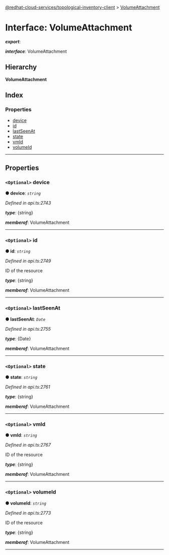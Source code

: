 [@redhat-cloud-services/topological-inventory-client](../README.md) > [VolumeAttachment](../interfaces/volumeattachment.md)

# Interface: VolumeAttachment

*__export__*: 

*__interface__*: VolumeAttachment

## Hierarchy

**VolumeAttachment**

## Index

### Properties

* [device](volumeattachment.md#device)
* [id](volumeattachment.md#id)
* [lastSeenAt](volumeattachment.md#lastseenat)
* [state](volumeattachment.md#state)
* [vmId](volumeattachment.md#vmid)
* [volumeId](volumeattachment.md#volumeid)

---

## Properties

<a id="device"></a>

### `<Optional>` device

**● device**: *`string`*

*Defined in api.ts:2743*

*__type__*: {string}

*__memberof__*: VolumeAttachment

___
<a id="id"></a>

### `<Optional>` id

**● id**: *`string`*

*Defined in api.ts:2749*

ID of the resource

*__type__*: {string}

*__memberof__*: VolumeAttachment

___
<a id="lastseenat"></a>

### `<Optional>` lastSeenAt

**● lastSeenAt**: *`Date`*

*Defined in api.ts:2755*

*__type__*: {Date}

*__memberof__*: VolumeAttachment

___
<a id="state"></a>

### `<Optional>` state

**● state**: *`string`*

*Defined in api.ts:2761*

*__type__*: {string}

*__memberof__*: VolumeAttachment

___
<a id="vmid"></a>

### `<Optional>` vmId

**● vmId**: *`string`*

*Defined in api.ts:2767*

ID of the resource

*__type__*: {string}

*__memberof__*: VolumeAttachment

___
<a id="volumeid"></a>

### `<Optional>` volumeId

**● volumeId**: *`string`*

*Defined in api.ts:2773*

ID of the resource

*__type__*: {string}

*__memberof__*: VolumeAttachment

___


